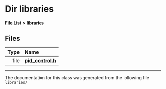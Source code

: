 
# Dir libraries


[**File List**](files.md) **>** [**libraries**](dir_bc0718b08fb2015b8e59c47b2805f60c.md)











## Files

| Type | Name |
| ---: | :--- |
| file | [**pid\_control.h**](pid__control_8h.md) <br> |


















------------------------------
The documentation for this class was generated from the following file `libraries/`